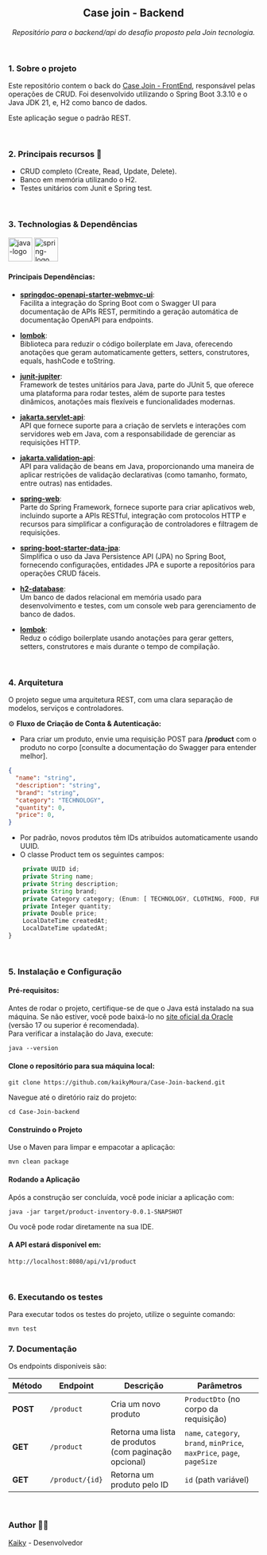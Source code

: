 <h2 align="center">Case join - Backend</h2>
<p align="center"><i>Repositório  para o backend/api do desafio proposto pela Join tecnologia.</i></p>

<br/>

### 1. Sobre o projeto
Este repositório contem o back do [Case Join - FrontEnd](https://github.com/kaikyMoura/Case-join-frontend), responsável pelas operações de CRUD. Foi desenvolvido utilizando o Spring Boot 3.3.10 e o Java JDK 21, e, H2 como banco de dados.

Este aplicação segue o padrão REST.

<br/>

### 2. Principais recursos 🔑
- CRUD completo (Create, Read, Update, Delete).
- Banco em memória utilizando o H2.
- Testes unitários com Junit e Spring test.

<br/>

### 3. Technologias & Dependências
<div display="inline-block"> <img alt="java-logo" width="48" src="https://cdn.jsdelivr.net/gh/devicons/devicon/icons/java/java-original.svg" /> <img alt="spring-logo" width="48" src="https://cdn.jsdelivr.net/gh/devicons/devicon/icons/spring/spring-original-wordmark.svg" /> </div>

#### Principais Dependências:

- **[springdoc-openapi-starter-webmvc-ui](https://springdoc.org/)**:  
  Facilita a integração do Spring Boot com o Swagger UI para documentação de APIs REST, permitindo a geração automática de documentação OpenAPI para endpoints.

- **[lombok](https://projectlombok.org/)**:  
  Biblioteca para reduzir o código boilerplate em Java, oferecendo anotações que geram automaticamente getters, setters, construtores, equals, hashCode e toString.

- **[junit-jupiter](https://junit.org/junit5/)**:  
  Framework de testes unitários para Java, parte do JUnit 5, que oferece uma plataforma para rodar testes, além de suporte para testes dinâmicos, anotações mais flexíveis e funcionalidades modernas.

- **[jakarta.servlet-api](https://jakarta.ee/specifications/servlet/)**:  
  API que fornece suporte para a criação de servlets e interações com servidores web em Java, com a responsabilidade de gerenciar as requisições HTTP.

- **[jakarta.validation-api](https://jakarta.ee/specifications/bean-validation/)**:  
  API para validação de beans em Java, proporcionando uma maneira de aplicar restrições de validação declarativas (como tamanho, formato, entre outras) nas entidades.

- **[spring-web](https://spring.io/projects/spring-framework)**:  
  Parte do Spring Framework, fornece suporte para criar aplicativos web, incluindo suporte a APIs RESTful, integração com protocolos HTTP e recursos para simplificar a configuração de controladores e filtragem de requisições.

- **[spring-boot-starter-data-jpa](https://spring.io/projects/spring-data-jpa/)**:  
  Simplifica o uso da Java Persistence API (JPA) no Spring Boot, fornecendo configurações, entidades JPA e suporte a repositórios para operações CRUD fáceis.

- **[h2-database](https://www.h2database.com/html/main.html)**:  
  Um banco de dados relacional em memória usado para desenvolvimento e testes, com um console web para gerenciamento de banco de dados.

- **[lombok](https://projectlombok.org)**:  
  Reduz o código boilerplate usando anotações para gerar getters, setters, construtores e mais durante o tempo de compilação.
<br/>

### 4. Arquitetura

O projeto segue uma arquitetura REST, com uma clara separação de modelos, serviços e controladores.

⚙️ **Fluxo de Criação de Conta & Autenticação:**
- Para criar um produto, envie uma requisição POST para **/product** com o produto no corpo [consulte a documentação do Swagger para entender melhor].
```json
{
  "name": "string",
  "description": "string",
  "brand": "string",
  "category": "TECHNOLOGY",
  "quantity": 0,
  "price": 0,
}
```
  
- Por padrão, novos produtos têm IDs atribuídos automaticamente usando UUID.
- O classe Product tem os seguintes campos:
```js
    private UUID id;
    private String name;
    private String description;
    private String brand;
    private Category category; (Enum: [ TECHNOLOGY, CLOTHING, FOOD, FURNITURE, TOYS, BOOKS, GAMES, ELECTRONICS, JEWELERY ])
    private Integer quantity;
    private Double price;
    LocalDateTime createdAt;
    LocalDateTime updatedAt;
}
```

<br/>

### 5. Instalação e Configuração

#### Pré-requisitos:
Antes de rodar o projeto, certifique-se de que o Java está instalado na sua máquina. Se não estiver, você pode baixá-lo no [site oficial da Oracle](https://www.oracle.com/java/technologies/downloads) (versão 17 ou superior é recomendada).
<br/>Para verificar a instalação do Java, execute:

```console
java --version
```

#### Clone o repositório para sua máquina local:

```console
git clone https://github.com/kaikyMoura/Case-Join-backend.git
```

Navegue até o diretório raiz do projeto:

```console
cd Case-Join-backend
```

#### Construindo o Projeto
Use o Maven para limpar e empacotar a aplicação:

```console
mvn clean package
```

#### Rodando a Aplicação
Após a construção ser concluída, você pode iniciar a aplicação com:

```console
java -jar target/product-inventory-0.0.1-SNAPSHOT
```

Ou você pode rodar diretamente na sua IDE.

#### A API estará disponível em:

```console
http://localhost:8080/api/v1/product
```

<br/>

### 6. Executando os testes

Para executar todos os testes do projeto, utilize o seguinte comando:

```console
mvn test
```


### 7. Documentação 
Os endpoints disponiveis são:

| Método   | Endpoint        | Descrição                                              | Parâmetros                           |
| --- | --- | --- | --- |
| **POST** | `/product`      | Cria um novo produto                                   | `ProductDto` (no corpo da requisição)|
| **GET**  | `/product`      | Retorna uma lista de produtos (com paginação opcional) | `name`, `category`, `brand`, `minPrice`, `maxPrice`, `page`, `pageSize` |
| **GET**  | `/product/{id}` | Retorna um produto pelo ID                              | `id` (path variável)                 |

<br/>


### Author 👨‍💻 
[Kaiky](https://github.com/kaikyMoura) - Desenvolvedor

